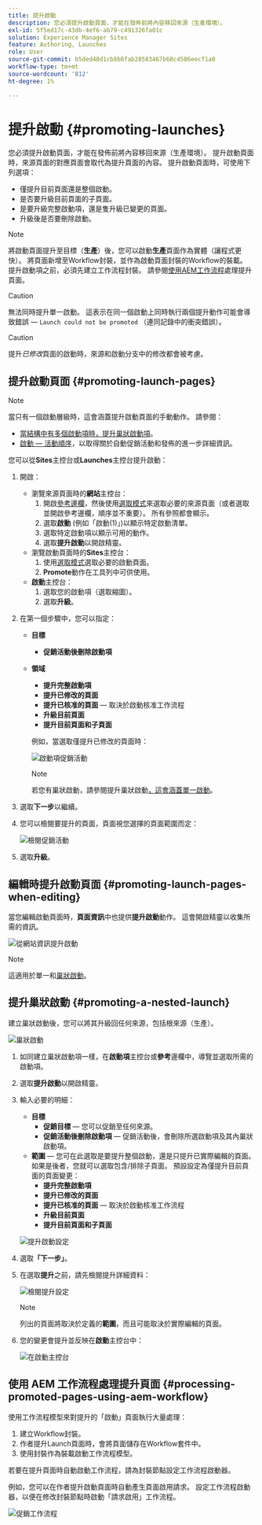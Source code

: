 ```yaml
---
title: 提升啟動
description: 您必須提升啟動頁面，才能在發佈前將內容移回來源（生產環境）。
exl-id: 5f5ed17c-43db-4ef6-ab79-c491326fa01c
solution: Experience Manager Sites
feature: Authoring, Launches
role: User
source-git-commit: b5ded40d1cb8b8fab28583467b68c4586eecf1a0
workflow-type: tm+mt
source-wordcount: '812'
ht-degree: 1%

---
```


# 提升啟動 {#promoting-launches}

您必須提升啟動頁面，才能在發佈前將內容移回來源（生產環境）。 提升啟動頁面時，來源頁面的對應頁面會取代為提升頁面的內容。 提升啟動頁面時，可使用下列選項：

* 僅提升目前頁面還是整個啟動。
* 是否要升級目前頁面的子頁面。
* 是要升級完整啟動項，還是隻升級已變更的頁面。
* 升級後是否要刪除啟動。

>[!NOTE]
>
>將啟動頁面提升至目標（**生產**）後，您可以啟動&#x200B;**生產**&#x200B;頁面作為實體（讓程式更快）。 將頁面新增至Workflow封裝，並作為啟動頁面封裝的Workflow的裝載。 提升啟動項之前，必須先建立工作流程封裝。 請參閱[使用AEM工作流程](#processing-promoted-pages-using-aem-workflow)處理提升頁面。

>[!CAUTION]
>
>無法同時提升單一啟動。 這表示在同一個啟動上同時執行兩個提升動作可能會導致錯誤 — `Launch could not be promoted` （連同記錄中的衝突錯誤）。

>[!CAUTION]
>
>提升&#x200B;*已修改*&#x200B;頁面的啟動時，來源和啟動分支中的修改都會被考慮。

## 提升啟動頁面 {#promoting-launch-pages}

>[!NOTE]
>
>當只有一個啟動層級時，這會涵蓋提升啟動頁面的手動動作。 請參閱：
>
>* [當結構中有多個啟動項時，提升巢狀啟動項](#promoting-a-nested-launch)。
>* [啟動 — 活動順序](/help/sites-cloud/authoring/launches/overview.md#launches-the-order-of-events)，以取得關於自動促銷活動和發佈的進一步詳細資訊。
>

您可以從&#x200B;**Sites**&#x200B;主控台或&#x200B;**Launches**&#x200B;主控台提升啟動：

1. 開啟：
   * 瀏覽來源頁面時的&#x200B;**網站**&#x200B;主控台：
      1. 開啟[參考邊欄](/help/sites-cloud/authoring/sites-console/console-side-panel.md#references)，然後使用[選取模式](/help/sites-cloud/authoring/basic-handling.md)來選取必要的來源頁面（或者選取並開啟參考邊欄，順序並不重要）。 所有參照都會顯示。
      1. 選取&#x200B;**啟動** (例如「啟動(1)」)以顯示特定啟動清單。
      1. 選取特定啟動項以顯示可用的動作。
      1. 選取&#x200B;**提升啟動**&#x200B;以開啟精靈。
   * 瀏覽啟動頁面時的&#x200B;**Sites**&#x200B;主控台：
      1. 使用[選取模式](/help/sites-cloud/authoring/basic-handling.md)選取必要的啟動頁面。
      1. **Promote**&#x200B;動作在工具列中可供使用。
   * **啟動**&#x200B;主控台：
      1. 選取您的啟動項（選取縮圖）。
      1. 選取&#x200B;**升級**。
1. 在第一個步驟中，您可以指定：
   * **目標**
      * **促銷活動後刪除啟動項**
   * **領域**
      * **提升完整啟動項**
      * **提升已修改的頁面**
      * **提升已核准的頁面** — 取決於啟動核准工作流程
      * **升級目前頁面**
      * **提升目前頁面和子頁面**

     例如，當選取僅提升已修改的頁面時：

     ![啟動項促銷活動](/help/sites-cloud/authoring/assets/launches-promote.png)

     >[!NOTE]
     >
     >若您有巢狀啟動，請參閱提升巢狀啟動[，這會涵蓋單一啟動](#promoting-a-nested-launch)。

1. 選取&#x200B;**下一步**&#x200B;以繼續。

1. 您可以檢閱要提升的頁面，頁面視您選擇的頁面範圍而定：

   ![檢閱促銷活動](/help/sites-cloud/authoring/assets/launches-promote-review.png)

1. 選取&#x200B;**升級**。

## 編輯時提升啟動頁面 {#promoting-launch-pages-when-editing}

當您編輯啟動頁面時，**頁面資訊**&#x200B;中也提供&#x200B;**提升啟動**&#x200B;動作。 這會開啟精靈以收集所需的資訊。

![從網站資訊提升啟動](/help/sites-cloud/authoring/assets/launches-promote-page-info.png)

>[!NOTE]
>
>這適用於單一和[巢狀啟動](#promoting-a-nested-launch)。

## 提升巢狀啟動 {#promoting-a-nested-launch}

建立巢狀啟動後，您可以將其升級回任何來源，包括根來源（生產）。

![巢狀啟動](/help/sites-cloud/authoring/assets/launches-promoting-nested.png)

1. 如同建立巢狀啟動項一樣，在&#x200B;**啟動項**&#x200B;主控台或&#x200B;**參考**&#x200B;邊欄中，導覽並選取所需的啟動項。
1. 選取&#x200B;**提升啟動**&#x200B;以開啟精靈。
1. 輸入必要的明細：
   * **目標**
      * **促銷目標** — 您可以促銷至任何來源。
      * **促銷活動後刪除啟動項** — 促銷活動後，會刪除所選啟動項及其內巢狀啟動項。
   * **範圍** — 您可在此選取是要提升整個啟動，還是只提升已實際編輯的頁面。 如果是後者，您就可以選取包含/排除子頁面。 預設設定為僅提升目前頁面的頁面變更：
      * **提升完整啟動項**
      * **提升已修改的頁面**
      * **提升已核准的頁面** — 取決於啟動核准工作流程
      * **升級目前頁面**
      * **提升目前頁面和子頁面**

   ![提升啟動設定](/help/sites-cloud/authoring/assets/launches-promote-settings.png)

1. 選取&#x200B;**「下一步」**。
1. 在選取&#x200B;**提升**&#x200B;之前，請先檢閱提升詳細資料：

   ![檢閱提升設定](/help/sites-cloud/authoring/assets/launches-promote-review-2.png)

   >[!NOTE]
   >
   >列出的頁面將取決於定義的&#x200B;**範圍**，而且可能取決於實際編輯的頁面。

1. 您的變更會提升並反映在&#x200B;**啟動**&#x200B;主控台中：

   ![在啟動主控台](/help/sites-cloud/authoring/assets/launches-console.png)

## 使用 AEM 工作流程處理提升頁面 {#processing-promoted-pages-using-aem-workflow}

使用工作流程模型來對提升的「啟動」頁面執行大量處理：

1. 建立Workflow封裝。
1. 作者提升Launch頁面時，會將頁面儲存在Workflow套件中。
1. 使用封裝作為裝載啟動工作流程模型。

若要在提升頁面時自動啟動工作流程，請為封裝節點設定工作流程啟動器。<!--To start a workflow automatically when pages are promoted, [configure a workflow launcher](/help/sites-administering/workflows-starting.md#workflows-launchers) for the package node.-->

例如，您可以在作者提升啟動頁面時自動產生頁面啟用請求。 設定工作流程啟動器，以便在修改封裝節點時啟動「請求啟用」工作流程。

![促銷工作流程](/help/sites-cloud/authoring/assets/launches-create-workflow.png)
